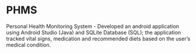 # PHMS
Personal Health Monitoring System - 
Developed an android application using Android Studio (Java) and SQLite Database (SQL); the application tracked vital signs, medication and recommended diets based on the user’s medical condition.
